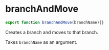 # branchAndMove

```js
export function branchAndMove(branchName){}
```

Creates a branch and moves to that branch.

Takes `branchName` as an argument.